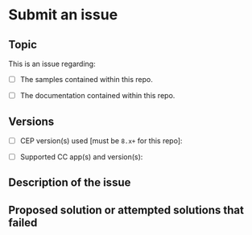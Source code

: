 # Submit an issue

## Topic

This is an issue regarding:

- [ ] The samples contained within this repo.
- [ ] The documentation contained within this repo.


## Versions

- [ ] CEP version(s) used [must be `8.x+` for this repo]:
- [ ] Supported CC app(s) and version(s):


## Description of the issue


## Proposed solution or attempted solutions that failed